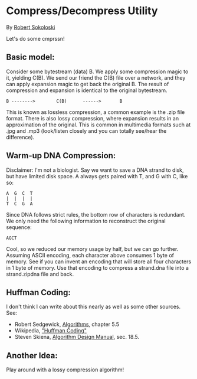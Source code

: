 # Compress/Decompress Utility

By [Robert Sokoloski](https://github.com/rpsoko)

Let's do some cmprssn!

## Basic model:
Consider some bytestream (data) B. We apply some compression magic to it, yielding C(B). We send our friend the C(B) file over a network, and they can apply expansion magic to get back the original B. The result of compression and expansion is identical to the original bytestream.

    B -------->        C(B)      ------>       B

This is known as lossless compression, a common example is the .zip file format. There is also lossy compression, where expansion results in an approximation of the original. This is common in multimedia formats such at .jpg and .mp3 (look/listen closely and you can totally see/hear the difference).

## Warm-up DNA Compression:
Disclaimer: I'm not a biologist. Say we want to save a DNA strand to disk, but have limited disk space. A always gets paired with T, and G with C, like so:

    A  G  C  T
    |  |  |  |
    T  C  G  A

Since DNA follows strict rules, the bottom row of characters is redundant. We only need the following information to reconstruct the original sequence:

    AGCT

Cool, so we reduced our memory usage by half, but we can go further. Assuming ASCII encoding, each character above consumes 1 byte of memory. See if you can invent an encoding that will store all four characters in 1 byte of memory. Use that encoding to compress a strand.dna file into a strand.zipdna file and back.

## Huffman Coding:
I don't think I can write about this nearly as well as some other sources.
See:
* Robert Sedgewick, [Algorithms](http://algs4.cs.princeton.edu/55compression/), chapter 5.5
* Wikipedia, ["Huffman Coding"](http://en.wikipedia.org/wiki/Huffman_coding)
* Steven Skiena, [Algorithm Design Manual](http://sist.sysu.edu.cn/~isslxm/DSA/textbook/Skiena.-.TheAlgorithmDesignManual.pdf), sec. 18.5.

## Another Idea:
Play around with a lossy compression algorithm!
